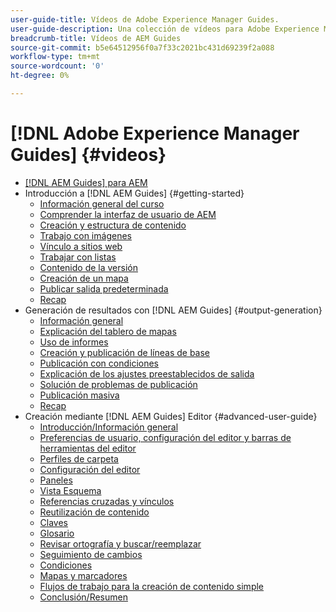 ```yaml
---
user-guide-title: Vídeos de Adobe Experience Manager Guides.
user-guide-description: Una colección de vídeos para Adobe Experience Manager Guides.
breadcrumb-title: Vídeos de AEM Guides
source-git-commit: b5e64512956f0a7f33c2021bc431d69239f2a088
workflow-type: tm+mt
source-wordcount: '0'
ht-degree: 0%

---
```



# [!DNL Adobe Experience Manager Guides] {#videos}

+ [[!DNL AEM Guides] para AEM](overview.md)
+ Introducción a [!DNL AEM Guides] {#getting-started}
   + [Información general del curso](./course-1/overview.md)
   + [Comprender la interfaz de usuario de AEM](./course-1/understanding-the-aem-user-interface.md)
   + [Creación y estructura de contenido](./course-1/creating-and-structuring-content.md)
   + [Trabajo con imágenes](./course-1/working-with-images.md)
   + [Vínculo a sitios web](./course-1/linking-to-websites.md)
   + [Trabajar con listas](./course-1/working-with-lists.md)
   + [Contenido de la versión](./course-1/versioning-content.md)
   + [Creación de un mapa](./course-1/creating-a-map.md)
   + [Publicar salida predeterminada](./course-1/publishing-default-output.md)
   + [Recap](./course-1/recap.md)
+ Generación de resultados con [!DNL AEM Guides] {#output-generation}
   + [Información general](./course-2/overview.md)
   + [Explicación del tablero de mapas](./course-2/introduction-to-the-map-dashboard.md)
   + [Uso de informes](./course-2/working-with-reports.md)
   + [Creación y publicación de líneas de base](./course-2/creating-and-publishing-with-baselines.md)
   + [Publicación con condiciones](./course-2/publishing-with-conditions.md)
   + [Explicación de los ajustes preestablecidos de salida](./course-2/output-presets.md)
   + [Solución de problemas de publicación](./course-2/troubleshooting-publishing-errors.md)
   + [Publicación masiva](./course-2/bulk-publishing.md)
   + [Recap](./course-2/recap.md)
+ Creación mediante [!DNL AEM Guides] Editor {#advanced-user-guide}
   + [Introducción/Información general](./course-3/overview.md)
   + [Preferencias de usuario, configuración del editor y barras de herramientas del editor](./course-3/user-settings-preferences-toolbars.md)
   + [Perfiles de carpeta](./course-3/folder-profiles.md)
   + [Configuración del editor](./course-3/editor-configuration.md)
   + [Paneles](./course-3/panels.md)
   + [Vista Esquema](./course-3/outline-view.md)
   + [Referencias cruzadas y vínculos](./course-3/cross-references-and-links.md)
   + [Reutilización de contenido](./course-3/content-reuse.md)
   + [Claves](./course-3/keys.md)
   + [Glosario](./course-3/glossary.md)
   + [Revisar ortografía y buscar/reemplazar](./course-3/spell-check.md)
   + [Seguimiento de cambios](./course-3/track-changes.md)
   + [Condiciones](./course-3/conditions.md)
   + [Mapas y marcadores](./course-3/maps-and-bookmaps.md)
   + [Flujos de trabajo para la creación de contenido simple](./course-3/simple-content-creation-workflows.md)
   + [Conclusión/Resumen](./course-3/recap.md)